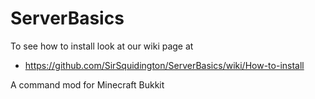 ServerBasics
============

To see how to install look at our wiki page at
  - https://github.com/SirSquidington/ServerBasics/wiki/How-to-install

A command mod for Minecraft Bukkit
